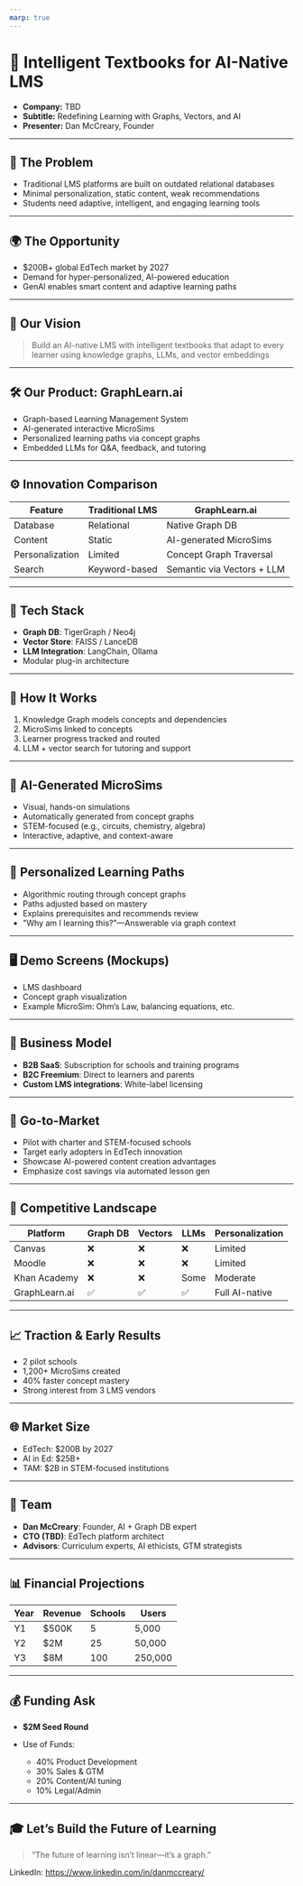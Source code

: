 ```yaml
---
marp: true
---
```

# 🧠 Intelligent Textbooks for AI-Native LMS

* **Company:** TBD
* **Subtitle:** Redefining Learning with Graphs, Vectors, and AI
* **Presenter:** Dan McCreary, Founder

---

## 🚨 The Problem

* Traditional LMS platforms are built on outdated relational databases
* Minimal personalization, static content, weak recommendations
* Students need adaptive, intelligent, and engaging learning tools

---

## 🌍 The Opportunity

* $200B+ global EdTech market by 2027
* Demand for hyper-personalized, AI-powered education
* GenAI enables smart content and adaptive learning paths

---

## 🎯 Our Vision

> Build an AI-native LMS with intelligent textbooks that adapt to every learner using knowledge graphs, LLMs, and vector embeddings

---

## 🛠️ Our Product: GraphLearn.ai

* Graph-based Learning Management System
* AI-generated interactive MicroSims
* Personalized learning paths via concept graphs
* Embedded LLMs for Q\&A, feedback, and tutoring

---

## ⚙️ Innovation Comparison

| Feature         | Traditional LMS | GraphLearn.ai              |
| --------------- | --------------- | -------------------------- |
| Database        | Relational      | Native Graph DB            |
| Content         | Static          | AI-generated MicroSims     |
| Personalization | Limited         | Concept Graph Traversal    |
| Search          | Keyword-based   | Semantic via Vectors + LLM |

---

## 🧱 Tech Stack

* **Graph DB**: TigerGraph / Neo4j
* **Vector Store**: FAISS / LanceDB
* **LLM Integration**: LangChain, Ollama
* Modular plug-in architecture

---

## 🔁 How It Works

1. Knowledge Graph models concepts and dependencies
2. MicroSims linked to concepts
3. Learner progress tracked and routed
4. LLM + vector search for tutoring and support

---

## 🧪 AI-Generated MicroSims

* Visual, hands-on simulations
* Automatically generated from concept graphs
* STEM-focused (e.g., circuits, chemistry, algebra)
* Interactive, adaptive, and context-aware

---

## 🧭 Personalized Learning Paths

* Algorithmic routing through concept graphs
* Paths adjusted based on mastery
* Explains prerequisites and recommends review
* "Why am I learning this?"—Answerable via graph context

---

## 🖥️ Demo Screens (Mockups)

* LMS dashboard
* Concept graph visualization
* Example MicroSim: Ohm’s Law, balancing equations, etc.

---

## 💸 Business Model

* **B2B SaaS**: Subscription for schools and training programs
* **B2C Freemium**: Direct to learners and parents
* **Custom LMS integrations**: White-label licensing

---

## 🚀 Go-to-Market

* Pilot with charter and STEM-focused schools
* Target early adopters in EdTech innovation
* Showcase AI-powered content creation advantages
* Emphasize cost savings via automated lesson gen

---

## 🏁 Competitive Landscape

| Platform      | Graph DB | Vectors | LLMs | Personalization |
| ------------- | -------- | ------- | ---- | --------------- |
| Canvas        | ❌        | ❌       | ❌    | Limited         |
| Moodle        | ❌        | ❌       | ❌    | Limited         |
| Khan Academy  | ❌        | ❌       | Some | Moderate        |
| GraphLearn.ai | ✅        | ✅       | ✅    | Full AI-native  |

---

## 📈 Traction & Early Results

* 2 pilot schools
* 1,200+ MicroSims created
* 40% faster concept mastery
* Strong interest from 3 LMS vendors

---

## 🌐 Market Size

* EdTech: $200B by 2027
* AI in Ed: $25B+
* TAM: $2B in STEM-focused institutions

---

## 👥 Team

* **Dan McCreary**: Founder, AI + Graph DB expert
* **CTO (TBD)**: EdTech platform architect
* **Advisors**: Curriculum experts, AI ethicists, GTM strategists

---

## 📊 Financial Projections

| Year | Revenue | Schools | Users   |
| ---- | ------- | ------- | ------- |
| Y1   | $500K  | 5       | 5,000   |
| Y2   | $2M    | 25      | 50,000  |
| Y3   | $8M    | 100     | 250,000 |

---

## 💰 Funding Ask

* **$2M Seed Round**
* Use of Funds:

  * 40% Product Development
  * 30% Sales & GTM
  * 20% Content/AI tuning
  * 10% Legal/Admin

---

## 🎓 Let’s Build the Future of Learning

> “The future of learning isn’t linear—it’s a graph.”

LinkedIn: https://www.linkedin.com/in/danmccreary/

